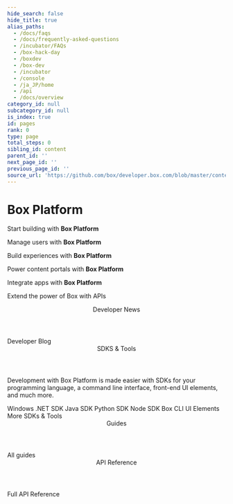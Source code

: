 ```yaml
---
hide_search: false
hide_title: true
alias_paths:
  - /docs/faqs
  - /docs/frequently-asked-questions
  - /incubator/FAQs
  - /box-hack-day
  - /boxdev
  - /box-dev
  - /incubator
  - /console
  - /ja_JP/home
  - /api
  - /docs/overview
category_id: null
subcategory_id: null
is_index: true
id: pages
rank: 0
type: page
total_steps: 0
sibling_id: content
parent_id: ''
next_page_id: ''
previous_page_id: ''
source_url: 'https://github.com/box/developer.box.com/blob/master/content/pages/index.md'
---
```


# Box Platform

<Banner>

<BannerTitle>

Start building with **Box Platform**

</BannerTitle>
<BannerTitle>

Manage users with **Box Platform**

</BannerTitle>
<BannerTitle>

Build experiences with **Box Platform**

</BannerTitle>
<BannerTitle>

Power content portals with **Box Platform**

</BannerTitle>
<BannerTitle>

Integrate apps with **Box Platform**

</BannerTitle>

Extend the power of Box with APIs

</Banner>

<Centered wide>

<Header to='/guides' centered>
Developer News

</Header>

<BlogCards >

</BlogCards>

<More to='https://medium.com/box-developer-blog' right>
Developer Blog

</More>

</Centered>

<Dark>

<Centered wide>

<Header to='/guides' centered>
SDKS & Tools

</Header>
<SDKS>

Development with Box Platform is made easier with SDKs for your
programming language, a command line interface, front-end UI elements,
and much more.

<SDK language='dotnet' href='https://github.com/box/box-windows-sdk'>
Windows .NET SDK

</SDK>
<SDK language='java' href='https://github.com/box/box-java-sdk'>
Java SDK

</SDK>
<SDK language='python' href='https://github.com/box/box-python-sdk'>
Python SDK

</SDK>
<SDK language='node' href='https://github.com/box/box-node-sdk'>
Node SDK

</SDK>
<SDK language='cli' href='https://github.com/box/boxcli'>
Box CLI

</SDK>
<SDK language='uielements' href='https://github.com/box/box-ui-elements'>
UI Elements

</SDK>

</SDKS>

<More to='/sdks-and-tools' right>
More SDKs & Tools

</More>

</Centered>

</Dark>

<Centered wide>

<Header to='/guides' centered>
Guides

</Header>

<GuideCategories >

</GuideCategories>

<More to='/guides' right>
All guides

</More>

</Centered>

<Dark>

<Centered wide>

<Header to='/reference' centered>
API Reference

</Header>

<ReferenceCategories >

</ReferenceCategories>

<More to='/reference/' right>
Full API Reference

</More>

</Centered>

</Dark>
